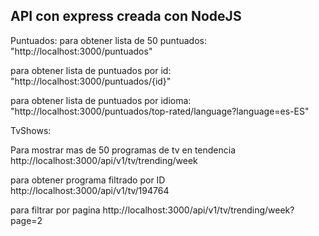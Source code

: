 ## API con express creada con NodeJS

Puntuados:
para obtener lista de 50 puntuados: "http://localhost:3000/puntuados"

para obtener lista de puntuados por id: "http://localhost:3000/puntuados/{id}"

para obtener lista de puntuados por idioma: "http://localhost:3000/puntuados/top-rated/language?language=es-ES"

TvShows:

Para mostrar mas de 50 programas de tv en tendencia http://localhost:3000/api/v1/tv/trending/week

para obtener programa filtrado por ID http://localhost:3000/api/v1/tv/194764

para filtrar por pagina http://localhost:3000/api/v1/tv/trending/week?page=2
